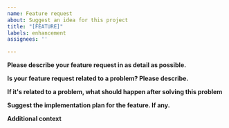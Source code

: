 ```yaml
---
name: Feature request
about: Suggest an idea for this project
title: "[FEATURE]"
labels: enhancement
assignees: ''

---
```


**Please describe your feature request in as detail as possible.**
<!-- A clear description of the feature along with the problem it will solve for the users or the benefit it provides to them or the developer community. -->

**Is your feature request related to a problem? Please describe.**
<!-- A clear and concise description of what the problem is. Ex. I'm always frustrated when [...] -->

**If it's related to a problem, what should happen after solving this problem**
<!-- A clear and concise description of what you want to happen after the problem is solved. -->

**Suggest the implementation plan for the feature. If any.**
<!-- A clear and concise description of any alternative solutions or features you've considered. -->

**Additional context**
<!-- Add any other context or screenshots about the feature request here. -->

